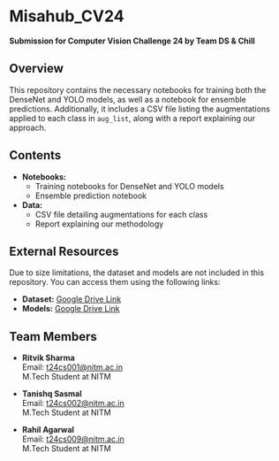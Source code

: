 # Misahub_CV24
**Submission for Computer Vision Challenge 24 by Team DS & Chill**

## Overview
This repository contains the necessary notebooks for training both the DenseNet and YOLO models, as well as a notebook for ensemble predictions. Additionally, it includes a CSV file listing the augmentations applied to each class in `aug_list`, along with a report explaining our approach.

## Contents
- **Notebooks:**
  - Training notebooks for DenseNet and YOLO models
  - Ensemble prediction notebook
- **Data:**
  - CSV file detailing augmentations for each class
  - Report explaining our methodology

## External Resources
Due to size limitations, the dataset and models are not included in this repository. You can access them using the following links:

- **Dataset:** [Google Drive Link](https://drive.google.com/drive/folders/1pk-0H_ee0cF8APWehAnRU1KfBX7aWQhY?usp=sharing)
- **Models:** [Google Drive Link](https://drive.google.com/drive/folders/15dUEhJa0zX54fDHjfDz4iauipQOELN9z?usp=sharing)

## Team Members
- **Ritvik Sharma**  
  Email: [t24cs001@nitm.ac.in](mailto:t24cs001@nitm.ac.in)  
  M.Tech Student at NITM

- **Tanishq Sasmal**  
  Email: [t24cs002@nitm.ac.in](mailto:t24cs002@nitm.ac.in)  
  M.Tech Student at NITM

- **Rahil Agarwal**  
  Email: [t24cs009@nitm.ac.in](mailto:t24cs009@nitm.ac.in)  
  M.Tech Student at NITM
